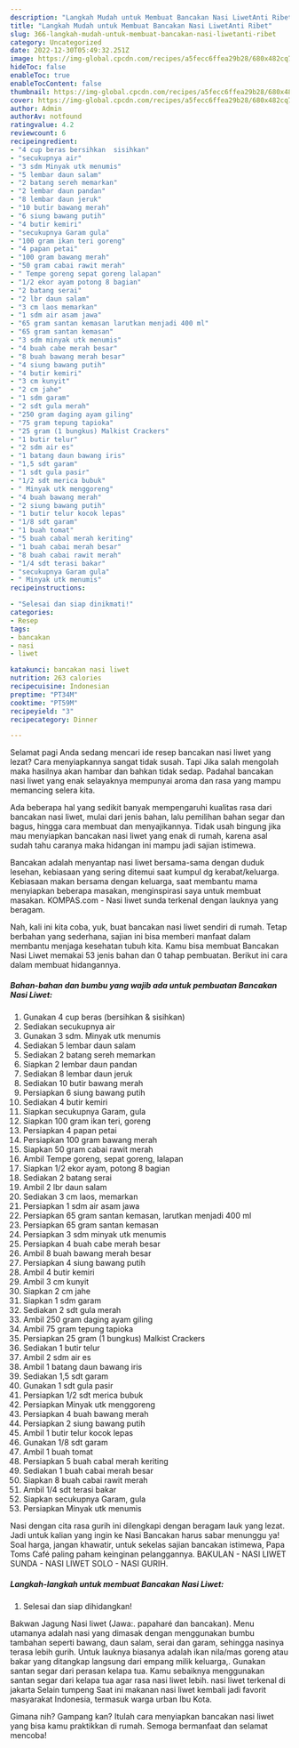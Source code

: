 ```yaml
---
description: "Langkah Mudah untuk Membuat Bancakan Nasi LiwetAnti Ribet"
title: "Langkah Mudah untuk Membuat Bancakan Nasi LiwetAnti Ribet"
slug: 366-langkah-mudah-untuk-membuat-bancakan-nasi-liwetanti-ribet
category: Uncategorized
date: 2022-12-30T05:49:32.251Z
image: https://img-global.cpcdn.com/recipes/a5fecc6ffea29b28/680x482cq70/bancakan-nasi-liwet-foto-resep-utama.jpg
hideToc: false
enableToc: true
enableTocContent: false
thumbnail: https://img-global.cpcdn.com/recipes/a5fecc6ffea29b28/680x482cq70/bancakan-nasi-liwet-foto-resep-utama.jpg
cover: https://img-global.cpcdn.com/recipes/a5fecc6ffea29b28/680x482cq70/bancakan-nasi-liwet-foto-resep-utama.jpg
author: Admin
authorAv: notfound
ratingvalue: 4.2
reviewcount: 6
recipeingredient:
- "4 cup beras bersihkan  sisihkan"
- "secukupnya air"
- "3 sdm Minyak utk menumis"
- "5 lembar daun salam"
- "2 batang sereh memarkan"
- "2 lembar daun pandan"
- "8 lembar daun jeruk"
- "10 butir bawang merah"
- "6 siung bawang putih"
- "4 butir kemiri"
- "secukupnya Garam gula"
- "100 gram ikan teri goreng"
- "4 papan petai"
- "100 gram bawang merah"
- "50 gram cabai rawit merah"
- " Tempe goreng sepat goreng lalapan"
- "1/2 ekor ayam potong 8 bagian"
- "2 batang serai"
- "2 lbr daun salam"
- "3 cm laos memarkan"
- "1 sdm air asam jawa"
- "65 gram santan kemasan larutkan menjadi 400 ml"
- "65 gram santan kemasan"
- "3 sdm minyak utk menumis"
- "4 buah cabe merah besar"
- "8 buah bawang merah besar"
- "4 siung bawang putih"
- "4 butir kemiri"
- "3 cm kunyit"
- "2 cm jahe"
- "1 sdm garam"
- "2 sdt gula merah"
- "250 gram daging ayam giling"
- "75 gram tepung tapioka"
- "25 gram (1 bungkus) Malkist Crackers"
- "1 butir telur"
- "2 sdm air es"
- "1 batang daun bawang iris"
- "1,5 sdt garam"
- "1 sdt gula pasir"
- "1/2 sdt merica bubuk"
- " Minyak utk menggoreng"
- "4 buah bawang merah"
- "2 siung bawang putih"
- "1 butir telur kocok lepas"
- "1/8 sdt garam"
- "1 buah tomat"
- "5 buah cabal merah keriting"
- "1 buah cabai merah besar"
- "8 buah cabai rawit merah"
- "1/4 sdt terasi bakar"
- "secukupnya Garam gula"
- " Minyak utk menumis"
recipeinstructions:

- "Selesai dan siap dinikmati!"
categories:
- Resep
tags:
- bancakan
- nasi
- liwet

katakunci: bancakan nasi liwet 
nutrition: 263 calories
recipecuisine: Indonesian
preptime: "PT34M"
cooktime: "PT59M"
recipeyield: "3"
recipecategory: Dinner

---
```



Selamat pagi Anda sedang mencari ide resep bancakan nasi liwet yang lezat? Cara menyiapkannya sangat tidak susah. Tapi Jika salah mengolah maka hasilnya akan hambar dan bahkan tidak sedap. Padahal bancakan nasi liwet yang enak selayaknya mempunyai aroma dan rasa yang mampu memancing selera kita.


Ada beberapa hal yang sedikit banyak mempengaruhi kualitas rasa dari bancakan nasi liwet, mulai dari jenis bahan, lalu pemilihan bahan segar dan bagus, hingga cara membuat dan menyajikannya. Tidak usah bingung jika mau menyiapkan bancakan nasi liwet yang enak di rumah, karena asal sudah tahu caranya maka hidangan ini mampu jadi sajian istimewa.

Bancakan adalah menyantap nasi liwet bersama-sama dengan duduk lesehan, kebiasaan yang sering ditemui saat kumpul dg kerabat/keluarga. Kebiasaan makan bersama dengan keluarga, saat membantu mama menyiapkan beberapa masakan, menginspirasi saya untuk membuat masakan. KOMPAS.com - Nasi liwet sunda terkenal dengan lauknya yang beragam.


Nah, kali ini kita coba, yuk, buat bancakan nasi liwet sendiri di rumah. Tetap berbahan yang sederhana, sajian ini bisa memberi manfaat dalam membantu menjaga kesehatan tubuh kita. Kamu bisa membuat Bancakan Nasi Liwet memakai 53 jenis bahan dan 0 tahap pembuatan. Berikut ini cara dalam membuat hidangannya.

<!--inarticleads1-->

##### Bahan-bahan dan bumbu yang wajib ada untuk pembuatan Bancakan Nasi Liwet:

1. Gunakan 4 cup beras (bersihkan &amp; sisihkan)
1. Sediakan secukupnya air
1. Gunakan 3 sdm. Minyak utk menumis
1. Sediakan 5 lembar daun salam
1. Sediakan 2 batang sereh memarkan
1. Siapkan 2 lembar daun pandan
1. Sediakan 8 lembar daun jeruk
1. Sediakan 10 butir bawang merah
1. Persiapkan 6 siung bawang putih
1. Sediakan 4 butir kemiri
1. Siapkan secukupnya Garam, gula
1. Siapkan 100 gram ikan teri, goreng
1. Persiapkan 4 papan petai
1. Persiapkan 100 gram bawang merah
1. Siapkan 50 gram cabai rawit merah
1. Ambil  Tempe goreng, sepat goreng, lalapan
1. Siapkan 1/2 ekor ayam, potong 8 bagian
1. Sediakan 2 batang serai
1. Ambil 2 lbr daun salam
1. Sediakan 3 cm laos, memarkan
1. Persiapkan 1 sdm air asam jawa
1. Persiapkan 65 gram santan kemasan, larutkan menjadi 400 ml
1. Persiapkan 65 gram santan kemasan
1. Persiapkan 3 sdm minyak utk menumis
1. Persiapkan 4 buah cabe merah besar
1. Ambil 8 buah bawang merah besar
1. Persiapkan 4 siung bawang putih
1. Ambil 4 butir kemiri
1. Ambil 3 cm kunyit
1. Siapkan 2 cm jahe
1. Siapkan 1 sdm garam
1. Sediakan 2 sdt gula merah
1. Ambil 250 gram daging ayam giling
1. Ambil 75 gram tepung tapioka
1. Persiapkan 25 gram (1 bungkus) Malkist Crackers
1. Sediakan 1 butir telur
1. Ambil 2 sdm air es
1. Ambil 1 batang daun bawang iris
1. Sediakan 1,5 sdt garam
1. Gunakan 1 sdt gula pasir
1. Persiapkan 1/2 sdt merica bubuk
1. Persiapkan  Minyak utk menggoreng
1. Persiapkan 4 buah bawang merah
1. Persiapkan 2 siung bawang putih
1. Ambil 1 butir telur kocok lepas
1. Gunakan 1/8 sdt garam
1. Ambil 1 buah tomat
1. Persiapkan 5 buah cabal merah keriting
1. Sediakan 1 buah cabai merah besar
1. Siapkan 8 buah cabai rawit merah
1. Ambil 1/4 sdt terasi bakar
1. Siapkan secukupnya Garam, gula
1. Persiapkan  Minyak utk menumis


Nasi dengan cita rasa gurih ini dilengkapi dengan beragam lauk yang lezat. Jadi untuk kalian yang ingin ke Nasi Bancakan harus sabar menunggu ya! Soal harga, jangan khawatir, untuk sekelas sajian bancakan istimewa, Papa Toms Café paling paham keinginan pelanggannya. BAKULAN - NASI LIWET SUNDA - NASI LIWET SOLO - NASI GURIH. 

<!--inarticleads2-->

##### Langkah-langkah untuk membuat Bancakan Nasi Liwet:


1. Selesai dan siap dihidangkan!

Bakwan Jagung Nasi liwet (Jawa:. papaharé dan bancakan). Menu utamanya adalah nasi yang dimasak dengan menggunakan bumbu tambahan seperti bawang, daun salam, serai dan garam, sehingga nasinya terasa lebih gurih. Untuk lauknya biasanya adalah ikan nila/mas goreng atau bakar yang ditangkap langsung dari empang milik keluarga,. Gunakan santan segar dari perasan kelapa tua. Kamu sebaiknya menggunakan santan segar dari kelapa tua agar rasa nasi liwet lebih. nasi liwet terkenal di jakarta Selain tumpeng Saat ini makanan nasi liwet kembali jadi favorit masyarakat Indonesia, termasuk warga urban Ibu Kota. 

Gimana nih? Gampang kan? Itulah cara menyiapkan bancakan nasi liwet yang bisa kamu praktikkan di rumah. Semoga bermanfaat dan selamat mencoba!
